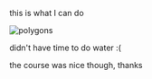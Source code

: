 this is what I can do

![polygons](voronoi/snouglou.svg)

didn't have time to do water :(

the course was nice though, thanks
